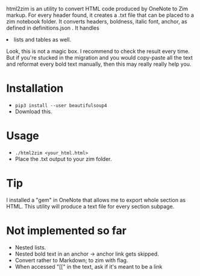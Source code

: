 html2zim is an utility to convert HTML code produced by OneNote to Zim markup.
For every header found, it creates a .txt file that can be placed to a zim notebook folder.
It converts headers, boldness, italic font, anchor, as defined in definitions.json . It handles <li> lists and tables as well.

Look, this is not a magic box. I recommend to check the result every time. But if you're stucked in the migration and you would copy-paste all the text and reformat every bold text manually, then this may really really help you.

Installation
=============
* `pip3 install --user beautifulsoup4`
* Download this.

Usage
=============
* `./html2zim <your_html.html>`
* Place the .txt output to your zim folder.

Tip
=============
I installed a "gem" in OneNote that allows me to export whole section as HTML. This utility will produce a text file for every section subpage.

Not implemented so far
=============
* Nested lists.
* Nested bold text in an anchor -> anchor link gets skipped.
* Convert rather to Markdown; to zim with flag.
* When accessed "[[" in the text, ask if it's meant to be a link
